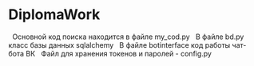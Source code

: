 # DiplomaWork
&nbsp; Основной код поиска находится в файле my_cod.py
&nbsp; В файле bd.py класс базы данных sqlalchemy
&nbsp; В файле botinterface код работы чат-бота ВК
&nbsp; Файл для хранения токенов и паролей - config.py
